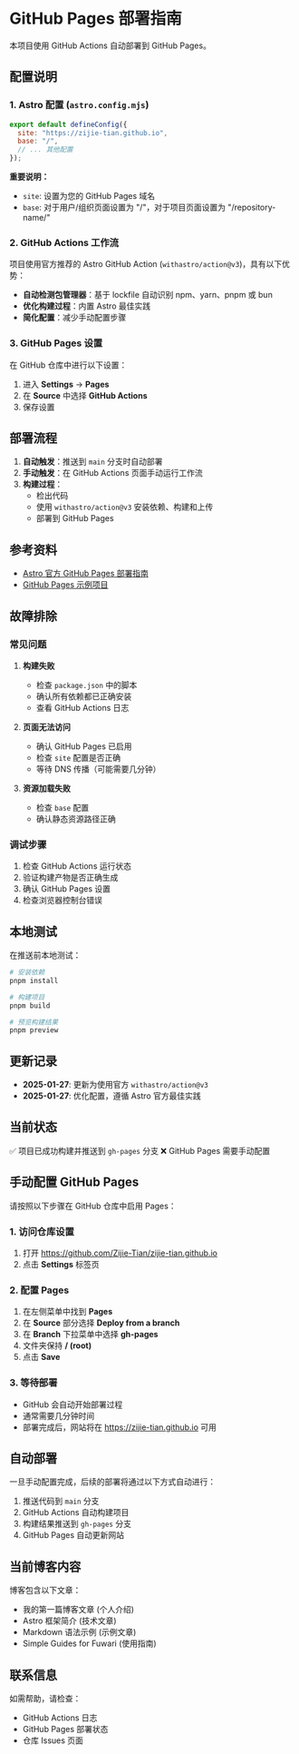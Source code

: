 # GitHub Pages 部署指南

本项目使用 GitHub Actions 自动部署到 GitHub Pages。

## 配置说明

### 1. Astro 配置 (`astro.config.mjs`)

```javascript
export default defineConfig({
  site: "https://zijie-tian.github.io",
  base: "/",
  // ... 其他配置
});
```

**重要说明：**
- `site`: 设置为您的 GitHub Pages 域名
- `base`: 对于用户/组织页面设置为 "/"，对于项目页面设置为 "/repository-name/"

### 2. GitHub Actions 工作流

项目使用官方推荐的 Astro GitHub Action (`withastro/action@v3`)，具有以下优势：

- **自动检测包管理器**：基于 lockfile 自动识别 npm、yarn、pnpm 或 bun
- **优化构建过程**：内置 Astro 最佳实践
- **简化配置**：减少手动配置步骤

### 3. GitHub Pages 设置

在 GitHub 仓库中进行以下设置：

1. 进入 **Settings** → **Pages**
2. 在 **Source** 中选择 **GitHub Actions**
3. 保存设置

## 部署流程

1. **自动触发**：推送到 `main` 分支时自动部署
2. **手动触发**：在 GitHub Actions 页面手动运行工作流
3. **构建过程**：
   - 检出代码
   - 使用 `withastro/action@v3` 安装依赖、构建和上传
   - 部署到 GitHub Pages

## 参考资料

- [Astro 官方 GitHub Pages 部署指南](https://docs.astro.build/en/guides/deploy/github/)
- [GitHub Pages 示例项目](https://github.com/hkbertoson/github-pages.git)

## 故障排除

### 常见问题

1. **构建失败**
   - 检查 `package.json` 中的脚本
   - 确认所有依赖都已正确安装
   - 查看 GitHub Actions 日志

2. **页面无法访问**
   - 确认 GitHub Pages 已启用
   - 检查 `site` 配置是否正确
   - 等待 DNS 传播（可能需要几分钟）

3. **资源加载失败**
   - 检查 `base` 配置
   - 确认静态资源路径正确

### 调试步骤

1. 检查 GitHub Actions 运行状态
2. 验证构建产物是否正确生成
3. 确认 GitHub Pages 设置
4. 检查浏览器控制台错误

## 本地测试

在推送前本地测试：

```bash
# 安装依赖
pnpm install

# 构建项目
pnpm build

# 预览构建结果
pnpm preview
```

## 更新记录

- **2025-01-27**: 更新为使用官方 `withastro/action@v3`
- **2025-01-27**: 优化配置，遵循 Astro 官方最佳实践

## 当前状态

✅ 项目已成功构建并推送到 `gh-pages` 分支
❌ GitHub Pages 需要手动配置

## 手动配置 GitHub Pages

请按照以下步骤在 GitHub 仓库中启用 Pages：

### 1. 访问仓库设置
1. 打开 https://github.com/Zijie-Tian/zijie-tian.github.io
2. 点击 **Settings** 标签页

### 2. 配置 Pages
1. 在左侧菜单中找到 **Pages**
2. 在 **Source** 部分选择 **Deploy from a branch**
3. 在 **Branch** 下拉菜单中选择 **gh-pages**
4. 文件夹保持 **/ (root)**
5. 点击 **Save**

### 3. 等待部署
- GitHub 会自动开始部署过程
- 通常需要几分钟时间
- 部署完成后，网站将在 https://zijie-tian.github.io 可用

## 自动部署

一旦手动配置完成，后续的部署将通过以下方式自动进行：

1. 推送代码到 `main` 分支
2. GitHub Actions 自动构建项目
3. 构建结果推送到 `gh-pages` 分支
4. GitHub Pages 自动更新网站

## 当前博客内容

博客包含以下文章：
- 我的第一篇博客文章 (个人介绍)
- Astro 框架简介 (技术文章)
- Markdown 语法示例 (示例文章)
- Simple Guides for Fuwari (使用指南)

## 联系信息

如需帮助，请检查：
- GitHub Actions 日志
- GitHub Pages 部署状态
- 仓库 Issues 页面 